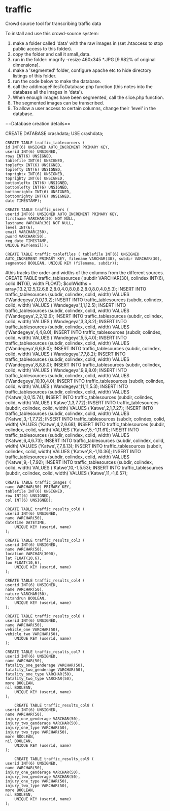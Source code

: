 # traffic
Crowd source tool for transcribing traffic data

To install and use this crowd-source system:

1) make a folder called 'data' with the raw images in (set .htaccess to stop public access to this folder).
2) copy the folder and call it small_data.
3) run in the folder: mogrify -resize 460x345 *.JPG [9.982% of original dimensions].
4) make a 'segmented' folder, configure apache etc to hide directory listings of this folder.
5) run the code below to make the database.
6) call the addImageFilesToDatabase.php function (this notes into the database all the images in 'data').
7) When enough images have been segmented, call the slice.php function.
8) The segmented images can be transcribed.
9) To allow a user access to certain columns, change their 'level' in the database.


==Database creation details==

CREATE DATABASE crashdata;
USE crashdata;

	CREATE TABLE traffic_tablecorners (
	id INT(6) UNSIGNED AUTO_INCREMENT PRIMARY KEY,
	userid INT(6) UNSIGNED,
	rows INT(6) UNSIGNED,
	tablefile INT(6) UNSIGNED,
	topleftx INT(6) UNSIGNED,
	toplefty INT(6) UNSIGNED,
	toprightx INT(6) UNSIGNED,
	toprighty INT(6) UNSIGNED,
	bottomleftx INT(6) UNSIGNED,
	bottomlefty INT(6) UNSIGNED,
	bottomrightx INT(6) UNSIGNED,
	bottomrighty INT(6) UNSIGNED,
	date TIMESTAMP);

	CREATE TABLE traffic_users (
	userid INT(6) UNSIGNED AUTO_INCREMENT PRIMARY KEY,
	firstname VARCHAR(30) NOT NULL,
	lastname VARCHAR(30) NOT NULL,
	level INT(6),
	email VARCHAR(250),
	pword VARCHAR(50),
	reg_date TIMESTAMP,
	UNIQUE KEY(email));

	CREATE TABLE traffic_tablefiles ( tablefile INT(6) UNSIGNED AUTO_INCREMENT PRIMARY KEY, filename VARCHAR(30), subdir VARCHAR(30), segmented BOOLEAN, UNIQUE KEY (filename, subdir));

#this tracks the order and widths of the columns from the different sources.
	CREATE TABLE traffic_tablesources ( subdir VARCHAR(30), colindex INT(6), colid INT(6), width FLOAT);
       $colWidths = array(13.2,12.5,12.6,8.2,8.0,4.0,8.0,8.2,8.0,8.0,4.0,5.3);
	INSERT INTO traffic_tablesources (subdir, colindex, colid, width) VALUES ('Wandegeya',0,0,13.2);
	INSERT INTO traffic_tablesources (subdir, colindex, colid, width) VALUES ('Wandegeya',1,1,12.5);
	INSERT INTO traffic_tablesources (subdir, colindex, colid, width) VALUES ('Wandegeya',2,2,12.6);
	INSERT INTO traffic_tablesources (subdir, colindex, colid, width) VALUES ('Wandegeya',3,3,8.2);
	INSERT INTO traffic_tablesources (subdir, colindex, colid, width) VALUES ('Wandegeya',4,4,8.0);
	INSERT INTO traffic_tablesources (subdir, colindex, colid, width) VALUES ('Wandegeya',5,5,4.0);
	INSERT INTO traffic_tablesources (subdir, colindex, colid, width) VALUES ('Wandegeya',6,6,8.0);
	INSERT INTO traffic_tablesources (subdir, colindex, colid, width) VALUES ('Wandegeya',7,7,8.2);
	INSERT INTO traffic_tablesources (subdir, colindex, colid, width) VALUES ('Wandegeya',8,8,8.0);
	INSERT INTO traffic_tablesources (subdir, colindex, colid, width) VALUES ('Wandegeya',9,9,8.0);
	INSERT INTO traffic_tablesources (subdir, colindex, colid, width) VALUES ('Wandegeya',10,10,4.0);
	INSERT INTO traffic_tablesources (subdir, colindex, colid, width) VALUES ('Wandegeya',11,11,5.3);
	INSERT INTO traffic_tablesources (subdir, colindex, colid, width) VALUES ('Katwe',0,0,15.74);
	INSERT INTO traffic_tablesources (subdir, colindex, colid, width) VALUES ('Katwe',1,3,7.72);
	INSERT INTO traffic_tablesources (subdir, colindex, colid, width) VALUES ('Katwe',2,1,7.27);
	INSERT INTO traffic_tablesources (subdir, colindex, colid, width) VALUES ('Katwe',3,-1,7.72);
	INSERT INTO traffic_tablesources (subdir, colindex, colid, width) VALUES ('Katwe',4,2,6.68);
	INSERT INTO traffic_tablesources (subdir, colindex, colid, width) VALUES ('Katwe',5,-1,11.61);
	INSERT INTO traffic_tablesources (subdir, colindex, colid, width) VALUES ('Katwe',6,4,6.73);
	INSERT INTO traffic_tablesources (subdir, colindex, colid, width) VALUES ('Katwe',7,7,6.13);
	INSERT INTO traffic_tablesources (subdir, colindex, colid, width) VALUES ('Katwe',8,-1,10.36);
	INSERT INTO traffic_tablesources (subdir, colindex, colid, width) VALUES ('Katwe',9,-1,7.92);
	INSERT INTO traffic_tablesources (subdir, colindex, colid, width) VALUES ('Katwe',10,-1,5.53);
	INSERT INTO traffic_tablesources (subdir, colindex, colid, width) VALUES ('Katwe',11,-1,6.57);

	CREATE TABLE traffic_images (
	name VARCHAR(50) PRIMARY KEY,
	tablefile INT(6) UNSIGNED,
	row INT(6) UNSIGNED,
	col INT(6) UNSIGNED);

	CREATE TABLE traffic_results_col0 (
	userid INT(6) UNSIGNED,
	name VARCHAR(50),
	datetime DATETIME,
        UNIQUE KEY (userid, name)
	);

	CREATE TABLE traffic_results_col3 (
	userid INT(6) UNSIGNED,
	name VARCHAR(50),
	location VARCHAR(3000),
	lat FLOAT(10,6),
	lon FLOAT(10,6),
        UNIQUE KEY (userid, name)
	);

	CREATE TABLE traffic_results_col4 (
	userid INT(6) UNSIGNED,
	name VARCHAR(50),
	nature VARCHAR(50),
	hitandrun BOOLEAN,
        UNIQUE KEY (userid, name)
	);

	CREATE TABLE traffic_results_col6 (
	userid INT(6) UNSIGNED,
	name VARCHAR(50),
	vehicle_one VARCHAR(50),
	vehicle_two VARCHAR(50),
        UNIQUE KEY (userid, name)
	);

	CREATE TABLE traffic_results_col7 (
	userid INT(6) UNSIGNED,
	name VARCHAR(50),
	fatality_one_genderage VARCHAR(50),
	fatality_two_genderage VARCHAR(50),
	fatality_one_type VARCHAR(50),
	fatality_two_type VARCHAR(50),
	more BOOLEAN,
	nil BOOLEAN,
        UNIQUE KEY (userid, name)
	);

        CREATE TABLE traffic_results_col8 (
	userid INT(6) UNSIGNED,
	name VARCHAR(50),
	injury_one_genderage VARCHAR(50),
	injury_two_genderage VARCHAR(50),
	injury_one_type VARCHAR(50),
	injury_two_type VARCHAR(50),
	more BOOLEAN,
	nil BOOLEAN,
        UNIQUE KEY (userid, name)
	);

        CREATE TABLE traffic_results_col9 (
	userid INT(6) UNSIGNED,
	name VARCHAR(50),
	injury_one_genderage VARCHAR(50),
	injury_two_genderage VARCHAR(50),
	injury_one_type VARCHAR(50),
	injury_two_type VARCHAR(50),
	more BOOLEAN,
	nil BOOLEAN,
        UNIQUE KEY (userid, name)
	);
